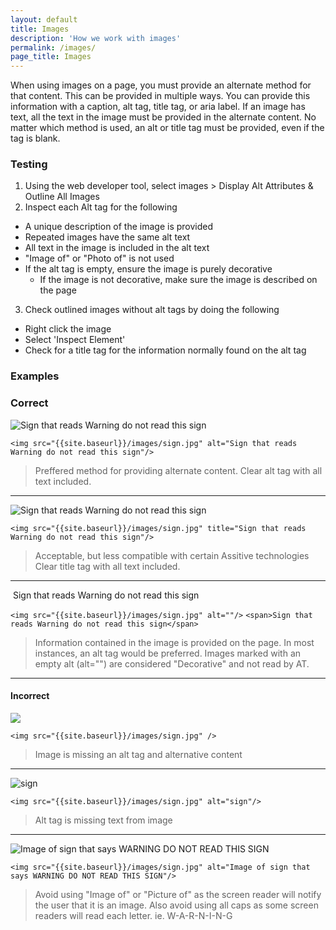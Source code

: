 ```yaml
---
layout: default
title: Images
description: 'How we work with images'
permalink: /images/
page_title: Images
---
```

When using images on a page, you must provide an alternate method for that content. This can be provided in multiple ways. You can provide this information with a caption, alt tag, title tag, or aria label. If an image has text, all the text in the image must be provided in the alternate content. No matter which method is used, an alt or title tag must be provided, even if the tag is blank.

### Testing 

1. Using the web developer tool, select images > Display Alt Attributes & Outline All Images
2. Inspect each Alt tag for the following
  * A unique description of the image is provided
  * Repeated images have the same alt text
  * All text in the image is included in the alt text
  * "Image of" or "Photo of" is not used
  * If the alt tag is empty, ensure the image is purely decorative
    * If the image is not decorative, make sure the image is described on the page
3. Check outlined images without alt tags by doing the following
  * Right click the image
  * Select 'Inspect Element'
  * Check for a title tag for the information normally found on the alt tag

### Examples

### Correct

<img src="{{site.baseurl}}/images/sign.jpg" alt="Sign that reads Warning do not read this sign"/>

`<img src="{{site.baseurl}}/images/sign.jpg" alt="Sign that reads Warning do not read this sign"/>`

> Preffered method for providing alternate content.
> Clear alt tag with all text included.

---

<img src="{{site.baseurl}}/images/sign.jpg" title="Sign that reads Warning do not read this sign"/>

`<img src="{{site.baseurl}}/images/sign.jpg" title="Sign that reads Warning do not read this sign"/>`

> Acceptable, but less compatible with certain Assitive technologies
> Clear title tag with all text included.

---

<img src="{{site.baseurl}}/images/sign.jpg" alt=""/>
<span>Sign that reads Warning do not read this sign</span>

`<img src="{{site.baseurl}}/images/sign.jpg" alt=""/>`
`<span>Sign that reads Warning do not read this sign</span>`

> Information contained in the image is provided on the page.
> In most instances, an alt tag would be preferred.
> Images marked with an empty alt (alt="") are considered
> "Decorative" and not read by AT.

---

#### Incorrect

<img src="{{site.baseurl}}/images/sign.jpg" />

`<img src="{{site.baseurl}}/images/sign.jpg" />`

> Image is missing an alt tag and alternative content

---

<img src="{{site.baseurl}}/images/sign.jpg" alt="sign"/>

`<img src="{{site.baseurl}}/images/sign.jpg" alt="sign"/>`

> Alt tag is missing text from image

---

<img src="{{site.baseurl}}/images/sign.jpg" alt="Image of sign that says WARNING DO NOT READ THIS SIGN"/>

`<img src="{{site.baseurl}}/images/sign.jpg" alt="Image of sign that says WARNING DO NOT READ THIS SIGN"/>`

> Avoid using "Image of" or "Picture of" as the screen reader
> will notify the user that it is an image. 
> Also avoid using all caps as some screen readers will read
> each letter. ie. W-A-R-N-I-N-G

